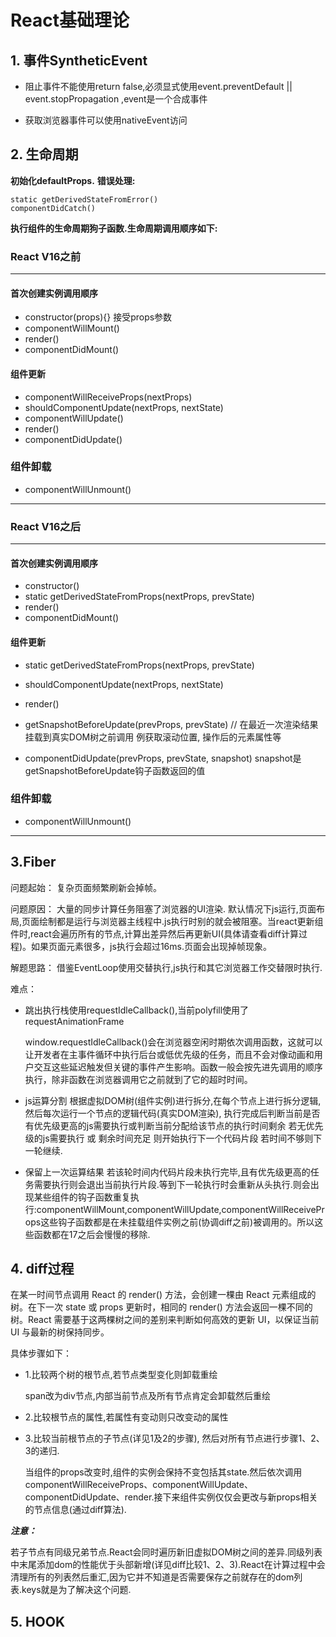 # React基础理论

## 1. 事件SyntheticEvent

- 阻止事件不能使用return false,必须显式使用event.preventDefault || event.stopPropagation
,event是一个合成事件

- 获取浏览器事件可以使用nativeEvent访问

## 2. 生命周期

**初始化defaultProps.**
**错误处理:**

    static getDerivedStateFromError()
    componentDidCatch()

**执行组件的生命周期狗子函数.生命周期调用顺序如下:**

### React V16之前

----

#### 首次创建实例调用顺序

- constructor(props){} 接受props参数
- componentWillMount()
- render()
- componentDidMount()

#### 组件更新

- componentWillReceiveProps(nextProps)
- shouldComponentUpdate(nextProps, nextState)
- componentWillUpdate()
- render()
- componentDidUpdate()

### 组件卸载

- componentWillUnmount()

---

### React V16之后

---

#### 首次创建实例调用顺序

- constructor()
- static getDerivedStateFromProps(nextProps, prevState)
- render()
- componentDidMount()

#### 组件更新

- static getDerivedStateFromProps(nextProps, prevState)
- shouldComponentUpdate(nextProps, nextState)
- render()
- getSnapshotBeforeUpdate(prevProps, prevState) // 在最近一次渲染结果挂载到真实DOM树之前调用
  例获取滚动位置, 操作后的元素属性等

- componentDidUpdate(prevProps, prevState, snapshot) snapshot是getSnapshotBeforeUpdate钩子函数返回的值

### 组件卸载

- componentWillUnmount()

---

## 3.Fiber

问题起始： 复杂页面频繁刷新会掉帧。

问题原因： 大量的同步计算任务阻塞了浏览器的UI渲染.
  默认情况下js运行,页面布局,页面绘制都是运行与浏览器主线程中.js执行时别的就会被阻塞。当react更新组件时,react会遍历所有的节点,计算出差异然后再更新UI(具体请查看diff计算过程)。如果页面元素很多，js执行会超过16ms.页面会出现掉帧现象。

解题思路： 
借鉴EventLoop使用交替执行,js执行和其它浏览器工作交替限时执行.

难点：

- 跳出执行栈使用requestIdleCallback(),当前polyfill使用了requestAnimationFrame

  window.requestIdleCallback()会在浏览器空闲时期依次调用函数，这就可以让开发者在主事件循环中执行后台或低优先级的任务，而且不会对像动画和用户交互这些延迟触发但关键的事件产生影响。函数一般会按先进先调用的顺序执行，除非函数在浏览器调用它之前就到了它的超时时间。

- js运算分割 根据虚拟DOM树(组件实例)进行拆分,在每个节点上进行拆分逻辑,然后每次运行一个节点的逻辑代码(真实DOM渲染), 执行完成后判断当前是否有优先级更高的js需要执行或判断当前分配给该节点的执行时间剩余 若无优先级的js需要执行 或 剩余时间充足 则开始执行下一个代码片段 若时间不够则下一轮继续.

- 保留上一次运算结果
  若该轮时间内代码片段未执行完毕,且有优先级更高的任务需要执行则会退出当前执行片段.等到下一轮执行时会重新从头执行.则会出现某些组件的钩子函数重复执行:componentWillMount,componentWillUpdate,componentWillReceiveProps这些钩子函数都是在未挂载组件实例之前(协调diff之前)被调用的。所以这些函数都在17之后会慢慢的移除.

## 4. diff过程

在某一时间节点调用 React 的 render() 方法，会创建一棵由 React 元素组成的树。在下一次 state 或 props 更新时，相同的 render() 方法会返回一棵不同的树。React 需要基于这两棵树之间的差别来判断如何高效的更新 UI，以保证当前 UI 与最新的树保持同步。

具体步骤如下：

- 1.比较两个树的根节点,若节点类型变化则卸载重绘

  span改为div节点,内部当前节点及所有节点肯定会卸载然后重绘

- 2.比较根节点的属性,若属性有变动则只改变动的属性

- 3.比较当前根节点的子节点(详见1及2的步骤), 然后对所有节点进行步骤1、2、3的递归.

  当组件的props改变时,组件的实例会保持不变包括其state.然后依次调用componentWillReceiveProps、componentWillUpdate、componentDidUpdate、render.接下来组件实例仅仅会更改与新props相关的节点信息(通过diff算法).

***注意：***

  若子节点有同级兄弟节点.React会同时遍历新旧虚拟DOM树之间的差异.同级列表中末尾添加dom的性能优于头部新增(详见diff比较1、2、3).React在计算过程中会清理所有的列表然后重汇,因为它并不知道是否需要保存之前就存在的dom列表.keys就是为了解决这个问题.


## 5. HOOK
